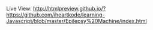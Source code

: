 Live View: http://htmlpreview.github.io/?https://github.com/iheartkode/learning-Javascript/blob/master/Epilepsy%20Machine/index.html
